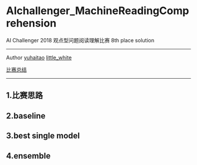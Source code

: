 # AIchallenger_MachineReadingComprehension
AI Challenger 2018 观点型问题阅读理解比赛 8th place solution

****
Author
[yuhaitao](#https://github.com/yuhaitao1994) 
[little_white](#https://github.com/faverous)

[比赛总结](#)
****

## 1.比赛思路

## 2.baseline

## 3.best single model

## 4.ensemble



